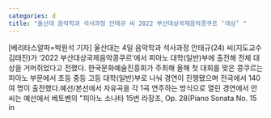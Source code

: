 ```yaml
---
categories: d
title: "울산대 음악학과 석사과정 안태규 씨 2022 부산대상국제음악콩쿠르 ‘대상’ "
---
```

[베리타스알파=박원석 기자] 울산대는 4일 음악학과 석사과정 안태규(24) 씨(지도교수 김태진)가 ‘2022 부산대상국제음악콩쿠르’에서 피아노 대학(일반)부에 출전해 전체 대상을 거머쥐었다고 전했다. 한국문화예술진흥회가 주최해 올해 첫 대회를 맞은 콩쿠르는 피아노 부문에서 초등 중등 고등 대학(일반)부로 나눠 경연이 진행됐으며 전국에서 140여 명이 출전했다.예선/본선에서 자유곡을 각 1곡 연주하는 방식으로 열린 경연에서 안 씨는 예선에서 베토벤의 "피아노 소나타 15번 라장조, Op. 28(Piano Sonata No. 15 in